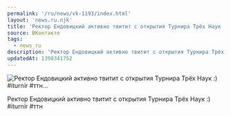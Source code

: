 ```yaml
---
permalink: '/ru/news/vk-1193/index.html'
layout: 'news.ru.njk'
title: 'Ректор Ендовицкий активно твитит с открытия Турнира Трёх Наук :) #iturnir #ттн'
source: ВКонтакте
tags:
  - news_ru
description: 'Ректор Ендовицкий активно твитит с открытия Турнира Трёх Наук :) #iturnir #ттн…'
updatedAt: 1398341752
---
```

![Ректор Ендовицкий активно твитит с открытия Турнира Трёх Наук :) #iturnir #ттн…](https://sun9-28.userapi.com/impf/o2S6bh8jIfkp1VQI_6Y2Ct_jQlCvYz4V500_fA/X0_tt6wYfNM.jpg?size=590x731&quality=96&proxy=1&sign=ee9a1e2f3952bb1d8cf6f7d0180d7458&c_uniq_tag=BUetVV_Pvbt-YxHT0tic6e93XIquEGWHdbwKmvu6b18&type=album)

Ректор Ендовицкий активно твитит с открытия Турнира Трёх Наук :)
#iturnir #ттн
